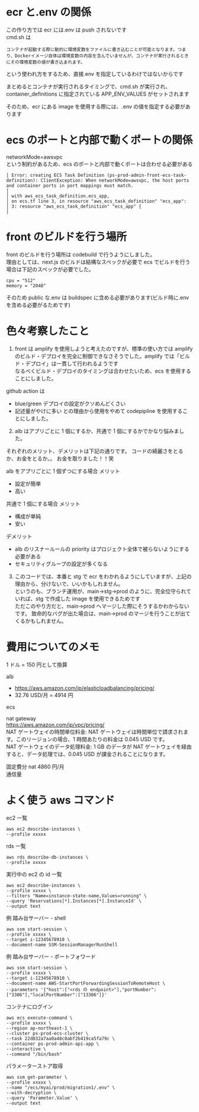 # ecr と.env の関係

この作り方では ecr には.env は push されないです  
cmd.sh は

```
コンテナが起動する際に動的に環境変数をファイルに書き込むことが可能となります。つまり、Dockerイメージ自体は環境変数の内容を含んでいませんが、コンテナが実行されるときにその環境変数の値が書き込まれます。
```

という使われ方をするため、直接.env を指定しているわけではないからです

まとめるとコンテナが実行されるタイミングで、cmd.sh が実行され、container_definitions に指定されている APP_ENV_VALUES がセットされます

そのため、ecr にある image を使用する際には、.env の値を指定する必要があります

# ecs のポートと内部で動くポートの関係

networkMode=awsvpc  
という制約があるため、ecs のポートと内部で動くポートは合わせる必要がある

```
│ Error: creating ECS Task Definition (ps-prod-admin-front-ecs-task-definition): ClientException: When networkMode=awsvpc, the host ports and container ports in port mappings must match.
│
│ with aws_ecs_task_definition.ecs_app,
│ on ecs.tf line 3, in resource "aws_ecs_task_definition" "ecs_app":
│ 3: resource "aws_ecs_task_definition" "ecs_app" {
│

```

# front のビルドを行う場所

front のビルドを行う場所は codebuild で行うようにしました。  
理由としては、next.js のビルドは結構なスペックが必要で ecs でビルドを行う場合は下記のスペックが必要でした。

```
cpu = "512"
memory = "2048"
```

そのため public な.env は buildspec に含める必要があります(ビルド時に.env を含める必要がるためです)

# 色々考察したこと

1.  front は amplify を使用しようと考えたのですが、標準の使い方では amplify のビルド・デプロイを完全に制御できなさそうでした。amplify では「ビルド・デプロイ」は一貫して行われるようです  
    なるべくビルド・デプロイのタイミングは合わせたいため、ecs を使用することにしました。

github action は

- blue/green デプロイの設定がクソめんどくさい
- 記述量がやけに多い
  との理由から使用をやめて codepipline を使用することにしました。

2.  alb はアプリごとに 1 個にするか、共通で 1 個にするかでかなり悩みました。

それぞれのメリット、デメリットは下記の通りです。
コードの綺麗さをとるか、お金をとるか。。
お金を取りました！！笑

alb をアプリごとに 1 個ずつにする場合
メリット

- 設定が簡単
- 高い

共通で 1 個にする場合
メリット

- 構成が単純
- 安い

デメリット

- alb のリスナールールの priority はプロジェクト全体で被らないようにする必要がある
- セキュリティグループの設定が多くなる

3.  このコードでは、本番と stg で ecr をわかれるようにしていますが、上記の理由から、分けないで、いいかもしれません。  
    というのも、ブランチ運用が、main->stg->prod のように、完全位守られていれば、stg で作成した image を使用できるためです  
    ただこのやり方だと、main->prod へマージした際にそうするかわからないです。 致命的なバグが出た場合は、main->prod のマージを行うことが出てくるかもしれません。

# 費用についてのメモ

1 ドル = 150 円として換算

alb

- https://aws.amazon.com/jp/elasticloadbalancing/pricing/
- 32.76 USD/月 = 4914 円

ecs

nat gateway  
https://aws.amazon.com/jp/vpc/pricing/  
NAT ゲートウェイの時間単位料金: NAT ゲートウェイは時間単位で請求されます。このリージョンの場合、1 時間あたりの料金は 0.045 USD です。  
NAT ゲートウェイのデータ処理料金: 1 GB のデータが NAT ゲートウェイを経由すると、データ処理では、0.045 USD が課金されることになります。

固定費分 nat 4860 円/月  
通信量

# よく使う aws コマンド

ec2 一覧

```
aws ec2 describe-instances \
--profile xxxxx
```

rds 一覧

```
aws rds describe-db-instances \
--profile xxxxx
```

実行中の ec2 の id 一覧

```
aws ec2 describe-instances \
--profile xxxxx \
--filters "Name=instance-state-name,Values=running" \
--query 'Reservations[*].Instances[*].InstanceId' \
--output text
```

例 踏み台サーバー - shell

```
aws ssm start-session \
--profile xxxxx \
--target i-12345678910 \
--document-name SSM-SessionManagerRunShell
```

例 踏み台サーバー - ポートフォワード

```
aws ssm start-session \
--profile xxxxx \
--target i-12345678910 \
--document-name AWS-StartPortForwardingSessionToRemoteHost \
--parameters '{"host":["<rds の endpoint>"],"portNumber":["3306"],"localPortNumber":["13306"]}'
```

コンテナにログイン

```
aws ecs execute-command \
--profile xxxxx \
--region ap-northeast-1 \
--cluster ps-prod-ecs-cluster \
--task 22d032a7aa0a48c8abf2b419ca5fa79c \
--container ps-prod-admin-api-app \
--interactive \
--command "/bin/bash"
```

パラメーターストア取得

```
aws ssm get-parameter \
--profile xxxxx \
--name "/ecs/myai/prod/migration1/.env" \
--with-decryption \
--query 'Parameter.Value' \
--output text
```
